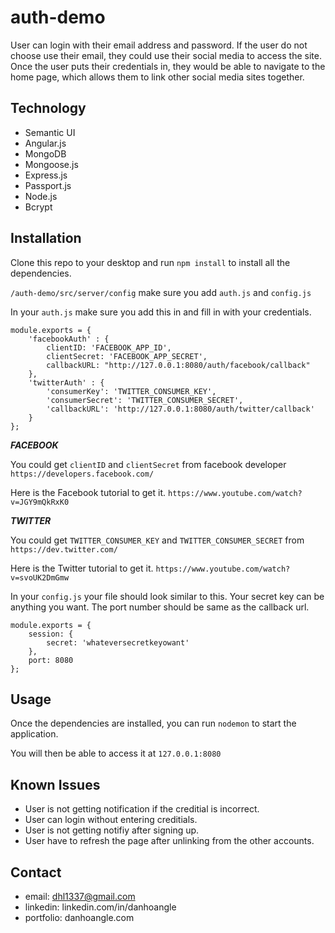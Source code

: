 # auth-demo
User can login with their email address and password. 
If the user do not choose use their email, they could use their social media to access the site.
Once the user puts their credentials in, they would be able to navigate to the home page, which allows them to link other social media sites together.

## Technology
* Semantic UI
* Angular.js
* MongoDB
* Mongoose.js
* Express.js
* Passport.js
* Node.js
* Bcrypt

## Installation
Clone this repo to your desktop and run `npm install` to install all the dependencies.

`/auth-demo/src/server/config` make sure you add `auth.js` and `config.js`

In your `auth.js` make sure you add this in and fill in with your credentials. 
```
module.exports = {
    'facebookAuth' : {
        clientID: 'FACEBOOK_APP_ID',
        clientSecret: 'FACEBOOK_APP_SECRET',
        callbackURL: "http://127.0.0.1:8080/auth/facebook/callback"
    },
    'twitterAuth' : {
        'consumerKey': 'TWITTER_CONSUMER_KEY',
        'consumerSecret': 'TWITTER_CONSUMER_SECRET',
        'callbackURL': 'http://127.0.0.1:8080/auth/twitter/callback'
    }
};
```

***FACEBOOK***

You could get `clientID` and `clientSecret` from facebook developer `https://developers.facebook.com/`

Here is the Facebook tutorial to get it. `https://www.youtube.com/watch?v=JGY9mQkRxK0`

***TWITTER***

You could get `TWITTER_CONSUMER_KEY` and `TWITTER_CONSUMER_SECRET` from `https://dev.twitter.com/`

Here is the Twitter tutorial to get it. `https://www.youtube.com/watch?v=svoUK2DmGmw`


In your `config.js` your file should look similar to this. Your secret key can be anything you want. The port number should be same as the callback url.
```
module.exports = {
    session: {
        secret: 'whateversecretkeyowant'
    },
    port: 8080
};
```
## Usage
Once the dependencies are installed, you can run `nodemon` to start the application. 

You will then be able to access it at `127.0.0.1:8080`

## Known Issues
* User is not getting notification if the creditial is incorrect.
* User can login without entering creditials.
* User is not getting notifiy after signing up.
* User have to refresh the page after unlinking from the other accounts.

## Contact
* email: dhl1337@gmail.com
* linkedin: linkedin.com/in/danhoangle
* portfolio: danhoangle.com
